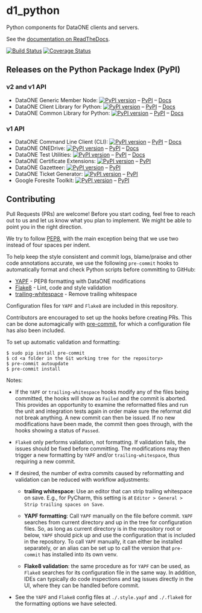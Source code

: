 # d1_python

Python components for DataONE clients and servers.

See the [documentation on ReadTheDocs](http://dataone-python.readthedocs.io/en/latest/).

[![Build Status](https://travis-ci.org/DataONEorg/d1_python.svg?branch=master)](https://travis-ci.org/DataONEorg/d1_python)
[![Coverage Status](https://coveralls.io/repos/github/DataONEorg/d1_python/badge.svg?branch=master)](https://coveralls.io/github/DataONEorg/d1_python?branch=master)

## Releases on the Python Package Index (PyPI)

### v2 and v1 API

* DataONE Generic Member Node:
[![PyPI version](https://badge.fury.io/py/dataone.gmn.svg)](https://badge.fury.io/py/dataone.gmn)
&ndash; [PyPI](https://pypi.python.org/pypi/dataone.gmn)
&ndash; [Docs](http://dataone-python.readthedocs.io/en/latest/gmn/index.html)
* DataONE Client Library for Python:
[![PyPI version](https://badge.fury.io/py/dataone.libclient.svg)](https://badge.fury.io/py/dataone.libclient)
&ndash; [PyPI](https://pypi.python.org/pypi/dataone.libclient)
&ndash; [Docs](http://dataone-python.readthedocs.io/en/latest/client/index.html)
* DataONE Common Library for Python:
[![PyPI version](https://badge.fury.io/py/dataone.common.svg)](https://badge.fury.io/py/dataone.common)
&ndash; [PyPI](https://pypi.python.org/pypi/dataone.common)
&ndash; [Docs](http://dataone-python.readthedocs.io/en/latest/common/index.html)

### v1 API

* DataONE Command Line Client (CLI):
[![PyPI version](https://badge.fury.io/py/dataone.cli.svg)](https://badge.fury.io/py/dataone.cli)
&ndash; [PyPI](https://pypi.python.org/pypi/dataone.cli)
&ndash; [Docs](http://dataone-python.readthedocs.io/en/latest/cli/index.html)
* DataONE ONEDrive:
[![PyPI version](https://badge.fury.io/py/dataone.onedrive.svg)](https://badge.fury.io/py/dataone.onedrive)
&ndash; [PyPI](https://pypi.python.org/pypi/dataone.onedrive)
&ndash; [Docs](http://dataone-python.readthedocs.io/en/latest/onedrive/index.html)
* DataONE Test Utilities:
[![PyPI version](https://badge.fury.io/py/dataone.test_utilities.svg)](https://badge.fury.io/py/dataone.test_utilities)
&ndash; [PyPI](https://pypi.python.org/pypi/dataone.test_utilities)
&ndash; [Docs](http://dataone-python.readthedocs.io/en/latest/test/index.html)
* DataONE Certificate Extensions:
[![PyPI version](https://badge.fury.io/py/dataone.certificate_extensions.svg)](https://badge.fury.io/py/dataone.certificate_extensions)
&ndash; [PyPI](https://pypi.python.org/pypi/dataone.certificate_extensions)
* DataONE Gazetteer:
[![PyPI version](https://badge.fury.io/py/dataone.gazetteer.svg)](https://badge.fury.io/py/dataone.gazetteer)
&ndash; [PyPI](https://pypi.python.org/pypi/dataone.gazetteer)
* DataONE Ticket Generator:
[![PyPI version](https://badge.fury.io/py/dataone.ticket_generator.svg)](https://badge.fury.io/py/dataone.ticket_generator)
&ndash; [PyPI](https://pypi.python.org/pypi/dataone.ticket_generator)
* Google Foresite Toolkit:
[![PyPI version](https://badge.fury.io/py/google.foresite-toolkit.svg)](https://badge.fury.io/py/google.foresite-toolkit)
&ndash; [PyPI](https://pypi.python.org/pypi/google.foresite-toolkit)

## Contributing

Pull Requests (PRs) are welcome! Before you start coding, feel free to reach out to us and let us know what you plan to implement. We might be able to point you in the right direction.

We try to follow [PEP8](https://www.python.org/dev/peps/pep-0008/), with the main exception being that we use two instead of four spaces per indent.

To help keep the style consistent and commit logs, blame/praise and other code annotations accurate, we use the following `pre-commit` hooks to automatically format and check Python scripts before committing to GitHub:

* [YAPF](https://github.com/google/yapf) - PEP8 formatting with DataONE modifications
* [Flake8](http://flake8.pycqa.org/en/latest/) - Lint, code and style validation
* [trailing-whitespace](git://github.com/pre-commit/pre-commit-hooks) - Remove trailing whitespace

Configuration files for `YAPF` and `Flake8` are included in this repository.

Contributors are encouraged to set up the hooks before creating PRs. This can be done automagically with [pre-commit](pre-commit.com), for which a configuration file has also been included.

To set up automatic validation and formatting:

    $ sudo pip install pre-commit
    $ cd <a folder in the Git working tree for the repository>
    $ pre-commit autoupdate
    $ pre-commit install

Notes:

* If the `YAPF` or `trailing-whitespace` hooks modify any of the files being committed, the hooks will show as `Failed` and the commit is aborted. This provides an opportunity to examine the reformatted files and run the unit and integration tests again in order make sure the reformat did not break anything. A new commit can then be issued. If no new modifications have been made, the commit then goes through, with the hooks showing a status of `Passed`.

* `Flake8` only performs validation, not formatting. If validation fails, the issues should be fixed before committing. The modifications may then trigger a new formatting by `YAPF` and/or `trailing-whitespace`, thus requiring a new commit.

* If desired, the number of extra commits caused by reformatting and validation can be reduced with workflow adjustments:

  * **trailing whitespace**: Use an editor that can strip trailing whitespace on save. E.g., for PyCharm, this setting is at `Editor > General > Strip trailing spaces on Save`.

  * **YAPF formatting**: Call `YAPF` manually on the file before commit. `YAPF` searches from current directory and up in the tree for configuration files. So, as long as current directory is in the repository root or below, `YAPF` should pick up and use the configuration that is included in the repository. To call `YAPF` manually, it can either be installed separately, or an alias can be set up to call the version that `pre-commit` has installed into its own venv.

  * **Flake8 validation**: the same procedure as for `YAPF` can be used, as `Flake8` searches for its configuration file in the same way. In addition, IDEs can typically do code inspections and tag issues directly in the UI, where they can be handled before commit.

* See the `YAPF` and `Flake8` config files at `./.style.yapf` and `./.flake8` for the formatting options we have selected.
